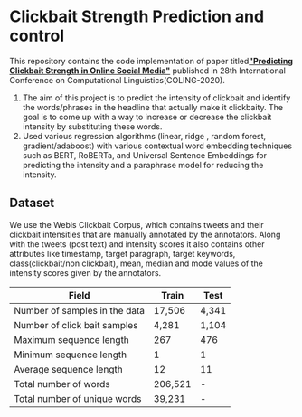 # Clickbait Strength Prediction and control

This repository contains the code implementation of paper titled[**"Predicting Clickbait Strength in Online Social Media"**](https://aclanthology.org/2020.coling-main.425.pdf) published in 28th International Conference on Computational Linguistics(COLING-2020).

1) The aim of this project is to predict the intensity of clickbait and identify the words/phrases in the headline that actually make it clickbaity. The goal is to come up with a way to increase or decrease the clickbait intensity by substituting these words.
2) Used various regression algorithms (linear, ridge , random forest, gradient/adaboost) with various contextual word embedding techniques such as BERT, RoBERTa, and Universal Sentence Embeddings for predicting the intensity and a paraphrase model for reducing the intensity.

## Dataset

We use the Webis Clickbait Corpus, which contains tweets and their clickbait intensities that are manually annotated by the annotators. Along with the tweets (post text) and intensity scores it also contains other
attributes like timestamp, target paragraph, target keywords, class(clickbait/non clickbait), mean, median and mode values of the intensity scores given by the annotators.

| Field                                | Train  | Test   |
|--------------------------------------|--------|--------|
| Number of samples in the data       | 17,506 | 4,341  |
| Number of click bait samples        | 4,281  | 1,104  |
| Maximum sequence length              | 267    | 476    |
| Minimum sequence length              | 1      | 1      |
| Average sequence length              | 12     | 11     |
| Total number of words               | 206,521| -      |
| Total number of unique words        | 39,231 | -      |



